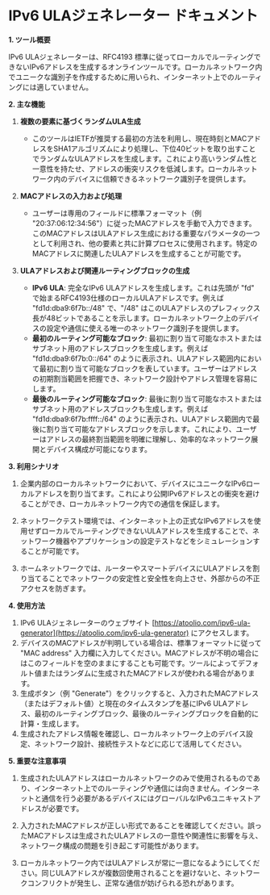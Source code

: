 # IPv6 ULAジェネレーター ドキュメント

**1. ツール概要**

IPv6 ULAジェネレーターは、RFC4193 標準に従ってローカルでルーティングできないIPv6アドレスを生成するオンラインツールです。ローカルネットワーク内でユニークな識別子を作成するために用いられ、インターネット上でのルーティングには適していません。

**2. 主な機能**

1. **複数の要素に基づくランダムULA生成**
   * このツールはIETFが推奨する最初の方法を利用し、現在時刻とMACアドレスをSHA1アルゴリズムにより処理し、下位40ビットを取り出すことでランダムなULAアドレスを生成します。これにより高いランダム性と一意性を持たせ、アドレスの衝突リスクを低減します。ローカルネットワーク内のデバイスに信頼できるネットワーク識別子を提供します。

2. **MACアドレスの入力および処理**
   * ユーザーは専用のフィールドに標準フォーマット（例 "20:37:06:12:34:56"）に従ったMACアドレスを手動で入力できます。このMACアドレスはULAアドレス生成における重要なパラメータの一つとして利用され、他の要素と共に計算プロセスに使用されます。特定のMACアドレスに関連したULAアドレスを生成することが可能です。

3. **ULAアドレスおよび関連ルーティングブロックの生成**

   * **IPv6 ULA**: 完全なIPv6 ULAアドレスを生成します。これは先頭が "fd" で始まるRFC4193仕様のローカルULAアドレスです。例えば "fd1d:dba9:6f7b::/48" で、"/48" はこのULAアドレスのプレフィックス長が48ビットであることを示します。ローカルネットワーク上のデバイスの設定や通信に使える唯一のネットワーク識別子を提供します。
   * **最初のルーティング可能なブロック**: 最初に割り当て可能なホストまたはサブネット用のアドレスブロックを生成します。例えば "fd1d:dba9:6f7b:0::/64" のように表示され、ULAアドレス範囲内において最初に割り当て可能なブロックを表しています。ユーザーはアドレスの初期割当範囲を把握でき、ネットワーク設計やアドレス管理を容易にします。
   * **最後のルーティング可能なブロック**: 最後に割り当て可能なホストまたはサブネット用のアドレスブロックも生成します。例えば "fd1d:dba9:6f7b:ffff::/64" のように表示され、ULAアドレス範囲内で最後に割り当て可能なアドレスブロックを示します。これにより、ユーザーはアドレスの最終割当範囲を明確に理解し、効率的なネットワーク展開とデバイス構成が可能になります。

**3. 利用シナリオ**

1. 企業内部のローカルネットワークにおいて、デバイスにユニークなIPv6ローカルアドレスを割り当てます。これにより公開IPv6アドレスとの衝突を避けることができ、ローカルネットワーク内での通信を保証します。

2. ネットワークテスト環境では、インターネット上の正式なIPv6アドレスを使用せずローカルでルーティングできないULAアドレスを生成することで、ネットワーク機器やアプリケーションの設定テストなどをシミュレーションすることが可能です。

3. ホームネットワークでは、ルーターやスマートデバイスにULAアドレスを割り当てることでネットワークの安定性と安全性を向上させ、外部からの不正アクセスを防ぎます。

**4. 使用方法**

1. IPv6 ULAジェネレーターのウェブサイト [https://atoolio.com/ipv6-ula-generator](https://atoolio.com/ipv6-ula-generator) にアクセスします。
2. デバイスのMACアドレスが判明している場合は、標準フォーマットに従って "MAC address" 入力欄に入力してください。MACアドレスが不明の場合にはこのフィールドを空のままにすることも可能です。ツールによってデフォルト値またはランダムに生成されたMACアドレスが使われる場合があります。
3. 生成ボタン（例 "Generate"）をクリックすると、入力されたMACアドレス（またはデフォルト値）と現在のタイムスタンプを基にIPv6 ULAアドレス、最初のルーティングブロック、最後のルーティングブロックを自動的に計算・生成します。
4. 生成されたアドレス情報を確認し、ローカルネットワーク上のデバイス設定、ネットワーク設計、接続性テストなどに応じて活用してください。

**5. 重要な注意事項**

1. 生成されたULAアドレスはローカルネットワークのみで使用されるものであり、インターネット上でのルーティングや通信には向きません。インターネットと通信を行う必要があるデバイスにはグローバルなIPv6ユニキャストアドレスが必要です。

2. 入力されたMACアドレスが正しい形式であることを確認してください。誤ったMACアドレスは生成されたULAアドレスの一意性や関連性に影響を与え、ネットワーク構成の問題を引き起こす可能性があります。

3. ローカルネットワーク内ではULAアドレスが常に一意になるようにしてください。同じULAアドレスが複数回使用されることを避けないと、ネットワークコンフリクトが発生し、正常な通信が妨げられる恐れがあります。